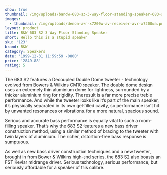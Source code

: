 ```yaml
---
show: true
thumbnail: /img/uploads/bandw-683-s2-3-way-floor-standing-speaker-683-s2-512px-512px.jpg
images:
  - thumbnail: /img/uploads/denon-avr-x7200w-av-receiver-avr-x7200wa.png
layout: product
title: B&W 683 S2 3 Way Floor Standing Speaker
short: Hello this is a stupid speaker
sku: '123'
brand: B&W
category: Speakers
date: '1999-12-31 11:59:59 -0800'
price: '2849.88'
rating: 5
---
```


The 683 S2 features a Decoupled Double Dome tweeter - technology evolved from Bowers & Wilkins CM10 speaker. The double dome design uses an extremely thin aluminium dome for lightness, surrounded by a thicker aluminium ring for rigidity. The result is a far more precise treble performance. And while the tweeter looks like it’s part of the main speaker, it’s physically separated in its own gel-filled cavity, so performance isn’t hit by unwanted resonances or vibrations, for a more natural, spacious sound.

Serious and accurate bass performance is equally vital to such a room-filling speaker. That’s why the 683 S2 features a new bass driver construction method, using a similar method of bracing to the tweeter with twin layers of aluminium. The richer, distortion-free bass response is sumptuous.

As well as new bass driver construction techniques and a new tweeter, brought in from Bower & Wilkins high-end series, the 683 S2 also boasts an FST Kevlar midrange driver. Serious technology, serious performance, but seriously affordable for a speaker of this calibre.

